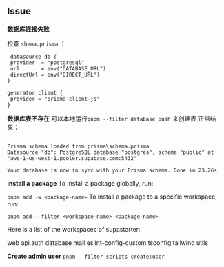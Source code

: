 
## Issue
 **数据库连接失败**

检查 `shema.prisma` ：
 ```
  datasource db {
  provider  = "postgresql"
  url       = env("DATABASE_URL") 
  directUrl = env("DIRECT_URL") 
}

generator client {
  provider = "prisma-client-js"
}
```
**数据库表不存在**
可以本地运行`pnpm --filter database push` 来创建表
正常结果：
```

Prisma schema loaded from prisma\schema.prisma
Datasource "db": PostgreSQL database "postgres", schema "public" at "aws-1-us-west-1.pooler.supabase.com:5432"

Your database is now in sync with your Prisma schema. Done in 23.26s
```
**install a package**
To install a package globally, run:


`pnpm add -w <package-name>`
To install a package to a specific workspace, run:


`pnpm add --filter <workspace-name> <package-name>`

Here is a list of the workspaces of supastarter:

web
api
auth
database
mail
eslint-config-custom
tsconfig
tailwind
utils

**Create admin user**
`pnpm --filter scripts create:user`